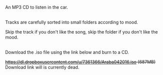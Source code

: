 An MP3 CD to listen in the car.<br/><br/>

Tracks are carefully sorted into small folders according to mood.

Skip the track if you don't like the song, skip the folder if you don't like the mood.
<br/><br/>

Download the .iso file using the link below and burn to a CD.

~~https://dl.dropboxusercontent.com/u/7361366/Araba042016.iso (687MB)~~
Download link will is currently dead.

